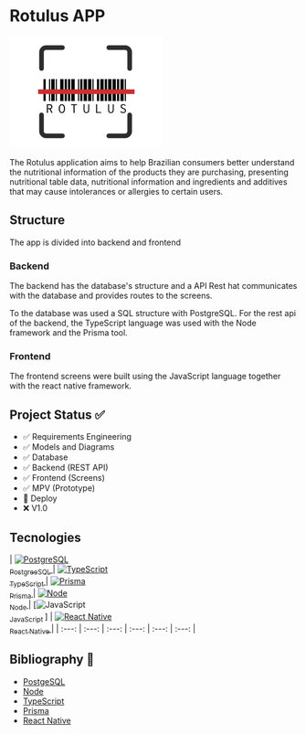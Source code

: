 # Rotulus APP

![](./mobile/src/assets/rotulus-icon.png)

The Rotulus application aims to help Brazilian consumers better understand the nutritional information of the products they are purchasing, presenting nutritional table data, nutritional information and ingredients and additives that may cause intolerances or allergies to certain users.

## Structure

The app is divided into backend and frontend

### Backend

The backend has the database's structure and a API Rest hat communicates with the database and provides routes to the screens.

To the database was used a SQL structure with PostgreSQL. For the rest api of the backend, the TypeScript language was used with the Node framework and the Prisma tool.

### Frontend

The frontend screens were built using the JavaScript language together with the react native framework.

## Project Status ✅
- ✅ Requirements Engineering 
- ✅ Models and Diagrams 
- ✅ Database 
- ✅ Backend (REST API) 
- ✅ Frontend (Screens) 
- ✅ MPV (Prototype) 
- 🔧 Deploy 
- ❌ V1.0 

## Tecnologies
| [<img src="https://upload.wikimedia.org/wikipedia/commons/thumb/2/29/Postgresql_elephant.svg/1200px-Postgresql_elephant.svg.png" alt="PostgreSQL" width="60"> <br> <sub> PostgreeSQL </sub>](https://www.postgresql.org/)
| [<img src="https://upload.wikimedia.org/wikipedia/commons/thumb/4/4c/Typescript_logo_2020.svg/2048px-Typescript_logo_2020.svg.png" alt="TypeScript" width="60" > <br> <sub> TypeScript </sub>](https://www.typescriptlang.org/)
| [<img src="https://media.licdn.com/dms/image/C4D0BAQGsw5k8xdaO_g/company-logo_200_200/0/1673531963909/prisma_io_logo?e=2147483647&v=beta&t=xtoYhrffwsiW4HZuPt6GkTIQvH0bfOs-X-k7HBUT_AQ" alt="Prisma" width="60"> <br> <sub> Prisma </sub>](https://www.prisma.io/)
| [<img src="https://miro.medium.com/v2/resize:fit:800/1*v2vdfKqD4MtmTSgNP0o5cg.png" alt="Node" width="60" title="Ferramenta 1"> <br> <sub> Node </sub>](https://nodejs.org/en)
| [<img src="https://upload.wikimedia.org/wikipedia/commons/thumb/9/99/Unofficial_JavaScript_logo_2.svg/1200px-Unofficial_JavaScript_logo_2.svg.png" alt="JavaScript" width="60"> <br> <sub> JavaScript </sub>]
| [<img src="https://upload.wikimedia.org/wikipedia/commons/thumb/a/a7/React-icon.svg/1200px-React-icon.svg.png" alt="React Native" width="60"> <br> <sub> React Native </sub>](https://reactnative.dev/)
|
| :---: | :---: | :---: | :---: | :---: | :---: |

## Bibliography 📖

- [PostgeSQL](https://www.postgresql.org/)
- [Node](https://nodejs.org/en)
- [TypeScript](https://www.typescriptlang.org/)
- [Prisma](https://www.prisma.io/)
- [React Native](https://reactnative.dev/)
